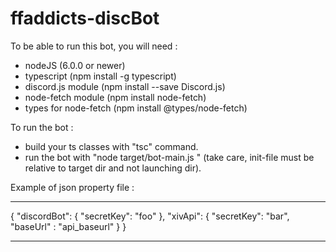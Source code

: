 # ffaddicts-discBot

To be able to run this bot, you will need : 
- nodeJS (6.0.0 or newer)
- typescript (npm install -g typescript)
- discord.js module (npm install --save Discord.js)
- node-fetch module (npm install node-fetch)
- types for node-fetch (npm install @types/node-fetch)

To run the bot : 
- build your ts classes with "tsc" command.
- run the bot with "node target/bot-main.js <init-file>" (take care, init-file must be relative to target dir and not launching dir).

Example of json property file : 

*******************************************
{
    "discordBot": {
        "secretKey": "foo"
    },
    "xivApi": {
        "secretKey": "bar",
        "baseUrl" : "api_baseurl"
    }
}
*******************************************